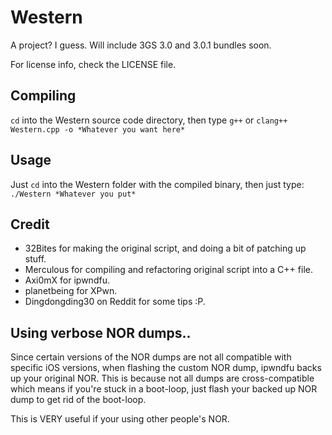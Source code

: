 # Western
A project? I guess. Will include 3GS 3.0 and 3.0.1 bundles soon.

For license info, check the LICENSE file.

## Compiling

`cd` into the Western source code directory, then type `g++` or `clang++` `Western.cpp -o *Whatever you want here*`

## Usage

Just `cd` into the Western folder with the compiled binary, then just type:  `./Western *Whatever you put*`

## Credit
* 32Bites for making the original script, and doing a bit of patching up stuff.
* Merculous for compiling and refactoring original script into a C++ file.
* Axi0mX for ipwndfu.
* planetbeing for XPwn.
* Dingdongding30 on Reddit for some tips :P.


## Using verbose NOR dumps..

Since certain versions of the NOR dumps are not all compatible with specific iOS versions, when flashing the custom NOR dump, ipwndfu backs up your original NOR.
This is because not all dumps are cross-compatible which means if you're stuck in a boot-loop, just flash your backed up NOR dump to get rid of the boot-loop.

This is VERY useful if your using other people's NOR.
